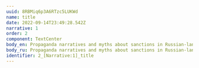 ```yaml
---
uuid: 8RBMiq6p3A6RTzc5LUKWd
name: title
date: 2022-09-14T23:49:28.542Z
narrative: 1
order: 2
component: TextCenter
body_en: Propaganda narratives and myths about sanctions in Russian-language media.
body_ru: Propaganda narratives and myths about sanctions in Russian-language media.
identifier: 2_[Narrative:1]_title
---
```

